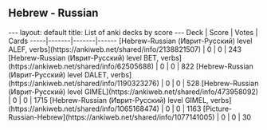 <h2>Hebrew  -  Russian</h2>
---
layout: default
title: List of anki decks by score
---
Deck | Score | Votes | Cards
-----|-------|-------|------
[Hebrew-Russian (Иврит-Русский) level ALEF, verbs](https://ankiweb.net/shared/info/2138821507) | 0 | 0 | 243
[Hebrew-Russian (Иврит-Русский) level BET, verbs](https://ankiweb.net/shared/info/62505688) | 0 | 0 | 822
[Hebrew-Russian (Иврит-Русский) level DALET, verbs](https://ankiweb.net/shared/info/1190323276) | 0 | 0 | 528
[Hebrew-Russian (Иврит-Русский) level GIMEL](https://ankiweb.net/shared/info/473958092) | 0 | 0 | 1715
[Hebrew-Russian (Иврит-Русский) level GIMEL, verbs](https://ankiweb.net/shared/info/1065168474) | 0 | 0 | 1163
[Picture-Russian-Hebrew](https://ankiweb.net/shared/info/1077141005) | 0 | 0 | 30
